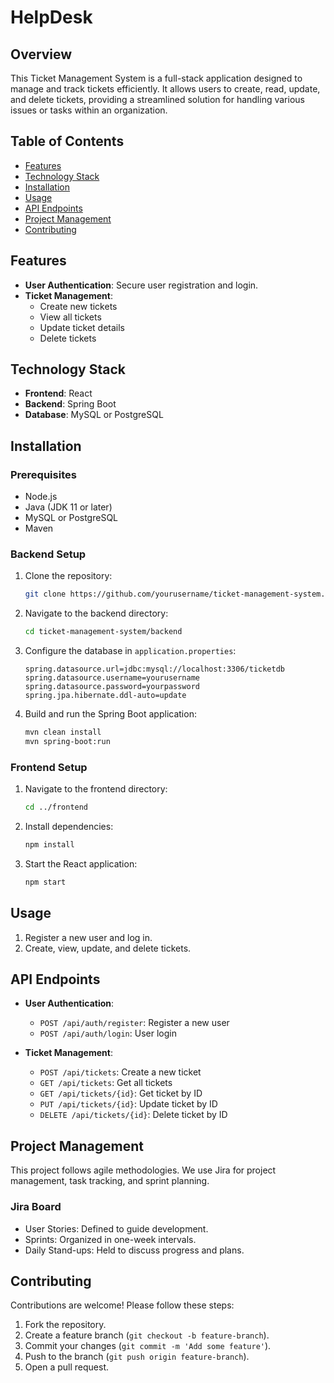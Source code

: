 # HelpDesk

## Overview

This Ticket Management System is a full-stack application designed to manage and track tickets efficiently. It allows users to create, read, update, and delete tickets, providing a streamlined solution for handling various issues or tasks within an organization.

## Table of Contents

- [Features](#features)
- [Technology Stack](#technology-stack)
- [Installation](#installation)
- [Usage](#usage)
- [API Endpoints](#api-endpoints)
- [Project Management](#project-management)
- [Contributing](#contributing)

## Features

- **User Authentication**: Secure user registration and login.
- **Ticket Management**:
  - Create new tickets
  - View all tickets
  - Update ticket details
  - Delete tickets

## Technology Stack

- **Frontend**: React
- **Backend**: Spring Boot
- **Database**: MySQL or PostgreSQL

## Installation

### Prerequisites

- Node.js
- Java (JDK 11 or later)
- MySQL or PostgreSQL
- Maven

### Backend Setup

1. Clone the repository:
   ```bash
   git clone https://github.com/yourusername/ticket-management-system.git
   ```
2. Navigate to the backend directory:
   ```bash
   cd ticket-management-system/backend
   ```
3. Configure the database in `application.properties`:
   ```properties
   spring.datasource.url=jdbc:mysql://localhost:3306/ticketdb
   spring.datasource.username=yourusername
   spring.datasource.password=yourpassword
   spring.jpa.hibernate.ddl-auto=update
   ```
4. Build and run the Spring Boot application:
   ```bash
   mvn clean install
   mvn spring-boot:run
   ```

### Frontend Setup

1. Navigate to the frontend directory:
   ```bash
   cd ../frontend
   ```
2. Install dependencies:
   ```bash
   npm install
   ```
3. Start the React application:
   ```bash
   npm start
   ```

## Usage

1. Register a new user and log in.
2. Create, view, update, and delete tickets.

## API Endpoints

- **User Authentication**:

  - `POST /api/auth/register`: Register a new user
  - `POST /api/auth/login`: User login

- **Ticket Management**:
  - `POST /api/tickets`: Create a new ticket
  - `GET /api/tickets`: Get all tickets
  - `GET /api/tickets/{id}`: Get ticket by ID
  - `PUT /api/tickets/{id}`: Update ticket by ID
  - `DELETE /api/tickets/{id}`: Delete ticket by ID

## Project Management

This project follows agile methodologies. We use Jira for project management, task tracking, and sprint planning.

### Jira Board

- User Stories: Defined to guide development.
- Sprints: Organized in one-week intervals.
- Daily Stand-ups: Held to discuss progress and plans.

## Contributing

Contributions are welcome! Please follow these steps:

1. Fork the repository.
2. Create a feature branch (`git checkout -b feature-branch`).
3. Commit your changes (`git commit -m 'Add some feature'`).
4. Push to the branch (`git push origin feature-branch`).
5. Open a pull request.
